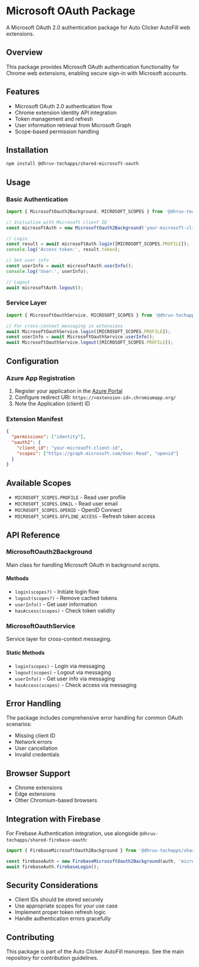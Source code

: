# Microsoft OAuth Package

A Microsoft OAuth 2.0 authentication package for Auto Clicker AutoFill web extensions.

## Overview

This package provides Microsoft OAuth authentication functionality for Chrome web extensions, enabling secure sign-in with Microsoft accounts.

## Features

- Microsoft OAuth 2.0 authentication flow
- Chrome extension identity API integration
- Token management and refresh
- User information retrieval from Microsoft Graph
- Scope-based permission handling

## Installation

```bash
npm install @dhruv-techapps/shared-microsoft-oauth
```

## Usage

### Basic Authentication

```typescript
import { MicrosoftOauth2Background, MICROSOFT_SCOPES } from '@dhruv-techapps/shared-microsoft-oauth';

// Initialize with Microsoft client ID
const microsoftAuth = new MicrosoftOauth2Background('your-microsoft-client-id');

// Login
const result = await microsoftAuth.login([MICROSOFT_SCOPES.PROFILE]);
console.log('Access token:', result.token);

// Get user info
const userInfo = await microsoftAuth.userInfo();
console.log('User:', userInfo);

// Logout
await microsoftAuth.logout();
```

### Service Layer

```typescript
import { MicrosoftOauthService, MICROSOFT_SCOPES } from '@dhruv-techapps/shared-microsoft-oauth';

// For cross-context messaging in extensions
await MicrosoftOauthService.login([MICROSOFT_SCOPES.PROFILE]);
const userInfo = await MicrosoftOauthService.userInfo();
await MicrosoftOauthService.logout([MICROSOFT_SCOPES.PROFILE]);
```

## Configuration

### Azure App Registration

1. Register your application in the [Azure Portal](https://portal.azure.com)
2. Configure redirect URI: `https://<extension-id>.chromiumapp.org/`
3. Note the Application (client) ID

### Extension Manifest

```json
{
  "permissions": ["identity"],
  "oauth2": {
    "client_id": "your-microsoft-client-id",
    "scopes": ["https://graph.microsoft.com/User.Read", "openid"]
  }
}
```

## Available Scopes

- `MICROSOFT_SCOPES.PROFILE` - Read user profile
- `MICROSOFT_SCOPES.EMAIL` - Read user email
- `MICROSOFT_SCOPES.OPENID` - OpenID Connect
- `MICROSOFT_SCOPES.OFFLINE_ACCESS` - Refresh token access

## API Reference

### MicrosoftOauth2Background

Main class for handling Microsoft OAuth in background scripts.

#### Methods

- `login(scopes?)` - Initiate login flow
- `logout(scopes?)` - Remove cached tokens
- `userInfo()` - Get user information
- `hasAccess(scopes)` - Check token validity

### MicrosoftOauthService

Service layer for cross-context messaging.

#### Static Methods

- `login(scopes)` - Login via messaging
- `logout(scopes)` - Logout via messaging
- `userInfo()` - Get user info via messaging
- `hasAccess(scopes)` - Check access via messaging

## Error Handling

The package includes comprehensive error handling for common OAuth scenarios:

- Missing client ID
- Network errors
- User cancellation
- Invalid credentials

## Browser Support

- Chrome extensions
- Edge extensions
- Other Chromium-based browsers

## Integration with Firebase

For Firebase Authentication integration, use alongside `@dhruv-techapps/shared-firebase-oauth`:

```typescript
import { FirebaseMicrosoftOauth2Background } from '@dhruv-techapps/shared-firebase-oauth';

const firebaseAuth = new FirebaseMicrosoftOauth2Background(auth, 'microsoft-client-id');
await firebaseAuth.firebaseLogin();
```

## Security Considerations

- Client IDs should be stored securely
- Use appropriate scopes for your use case
- Implement proper token refresh logic
- Handle authentication errors gracefully

## Contributing

This package is part of the Auto Clicker AutoFill monorepo. See the main repository for contribution guidelines.

